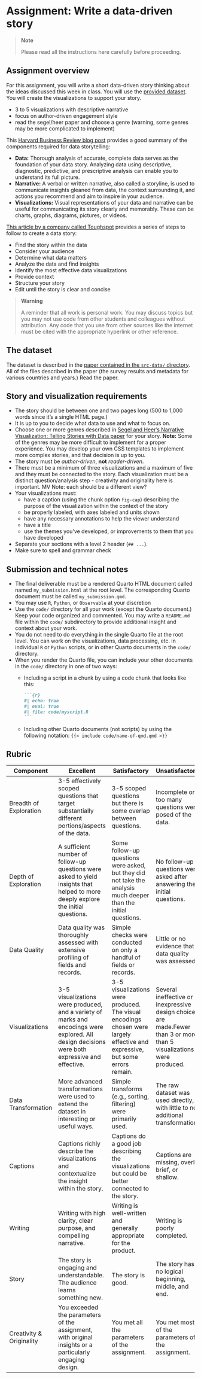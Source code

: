 # Assignment: Write a data-driven story

<div>

> **Note**
>
> Please read all the instructions here carefully before proceeding.

</div>

## Assignment overview

For this assignment, you will write a short data-driven story thinking
about the ideas discussed this week in class. You will use the [provided
dataset](#the-dataset). You will create the visualizations to support
your story.

- 3 to 5 visualizations with descriptive narrative
- focus on author-driven engagement style
- read the segel/heer paper and choose a genre (warning, some genres may
  be more complicated to implement)

This [Harvard Business Review blog
post](https://online.hbs.edu/blog/post/data-storytelling) provides a
good summary of the components required for data storytelling:

- **Data:** Thorough analysis of accurate, complete data serves as the
  foundation of your data story. Analyzing data using descriptive,
  diagnostic, predictive, and prescriptive analysis can enable you to
  understand its full picture.
- **Narrative:** A verbal or written narrative, also called a storyline,
  is used to communicate insights gleaned from data, the context
  surrounding it, and actions you recommend and aim to inspire in your
  audience.
- **Visualizations:** Visual representations of your data and narrative
  can be useful for communicating its story clearly and memorably. These
  can be charts, graphs, diagrams, pictures, or videos.

[This article by a company called
Toughspot](https://www.thoughtspot.com/data-trends/best-practices/data-storytelling)
provides a series of steps to follow to create a data story:

- Find the story within the data
- Consider your audience
- Determine what data matters
- Analyze the data and find insights
- Identify the most effective data visualizations
- Provide context
- Structure your story
- Edit until the story is clear and concise

<div>

> **Warning**
>
> A reminder that all work is personal work. You may discuss topics but
> you may not use code from other students and colleagues without
> attribution. Any code that you use from other sources like the
> internet must be cited with the appropriate hyperlink or other
> reference.

</div>

## The dataset

The dataset is described in the [paper contained in the `src-data/`
directory](src-data/paper.pdf). All of the files described in the paper
(the survey results and metadata for various countries and years.) Read
the paper.

## Story and visualization requirements

- The story should be between one and two pages long (500 to 1,000 words
  since it’s a single HTML page.)
- It is up to you to decide what data to use and what to focus on.
- Choose one or more genres described in [Segel and Heer’s Narrative
  Visualization: Telling Stories with Data
  paper](http://vis.stanford.edu/files/2010-Narrative-InfoVis.pdf) for
  your story. **Note:** Some of the genres may be more difficult to
  implement for a proper experience. You may develop your own CSS
  templates to implement more complex stories, and that decision is up
  to you.
- The story must be *author-driven*, **not** *reader-driven*.
- There must be a minimum of three visualizations and a maximum of five
  and they must be connected to the story. Each visualization must be a distinct question/analysis step - creativity and originality here is important. MV Note: each should be a
  different view?
- Your visualizations must:
  - have a caption (using the chunk option `fig-cap`) describing the
    purpose of the visualization within the context of the story
  - be properly labeled, with axes labeled and units shown
  - have any necessary annotations to help the viewer understand
  - have a title
  - use the themes you’ve developed, or improvements to them that you
    have developed
- Separate your sections with a level 2 header (`## ...`).
- Make sure to spell and grammar check

## Submission and technical notes

- The final deliverable must be a rendered Quarto HTML document called
  named `my_submission.html` at the root level. The corresponding Quarto
  document must be called `my_submission.qmd`.
- You may use `R`, `Python`, or `Observable` at your discretion
- Use the `code/` directory for all your work (except the Quarto
  document.) Keep your code organized and commented. You may write a
  `README.md` file within the `code/` subdirectory to provide additional
  insight and context about your work.
- You do not need to do everything in the single Quarto file at the root
  level. You can work on the visualizations, data processing, etc. in
  individual `R` or `Python` scripts, or in other Quarto documents in
  the `code/` directory.
- When you render the Quarto file, you can include your other documents
  in the `code/` directory in one of two ways:
  - Including a script in a chunk by using a code chunk that looks like
    this:

    ```` markdown
    ```{r}
    #| echo: true
    #| eval: true 
    #| file: code/myscript.R
    ```
    ````

  - Including other Quarto documents (not scripts) by using the
    following notation: `{{< include code/name-of-qmd.qmd >}}`

## Rubric

| Component                | Excellent                                                                                                                                               | Satisfactory                                                                                                                         | Unsatisfactory                                                                                                |
|--------------------------|---------------------------------------------------------------------------------------------------------------------------------------------------------|--------------------------------------------------------------------------------------------------------------------------------------|---------------------------------------------------------------------------------------------------------------|
| Breadth of Exploration   | 3-5 effectively scoped questions that target substantially different portions/aspects of the data.                                            | 3-5 scoped questions  but there is some overlap between questions.                                  | Incomplete or too many questions were posed of the data.                                                        |
| Depth of Exploration     | A sufficient number of follow-up questions were asked to yield insights that helped to more deeply explore the initial questions.                       | Some follow-up questions were asked, but they did not take the analysis much deeper than the initial questions.                      | No follow-up questions were asked after answering the initial questions.                                      |
| Data Quality             | Data quality was thoroughly assessed with extensive profiling of fields and records.                                                                    | Simple checks were conducted on only a handful of fields or records.                                                                 | Little or no evidence that data quality was assessed.                                                         |
| Visualizations           | 3-5 visualizations were produced, and a variety of marks and encodings were explored. All design decisions were both expressive and effective. | 3-5 visualizations were produced. The visual encodings chosen were largely effective and expressive, but some errors remain. | Several ineffective or inexpressive design choices are made.Fewer than 3 or more than 5 visualizations were produced. |
| Data Transformation      | More advanced transformations were used to extend the dataset in interesting or useful ways.                                                             | Simple transforms (e.g., sorting, filtering) were primarily used.                                                                    | The raw dataset was used directly, with little to no additional transformation.                               |
| Captions                 | Captions richly describe the visualizations and contextualize the insight within the story.                                                             | Captions do a good job describing the visualizations but could be better connected to the story.                                    | Captions are missing, overly brief, or shallow.                                                               |
| Writing                  | Writing with high clarity, clear purpose, and compelling narrative.                                                                                                                                     | Writing is well-written and generally appropriate for the product.                                                                                                                   | Writing is poorly completed.                                                                                             |
| Story                    | The story is engaging and understandable. The audience learns something new.                                                                            | The story is good.                                                                                                                   | The story has no logical beginning, middle, and end.                                                                    |
| Creativity & Originality | You exceeded the parameters of the assignment, with original insights or a particularly engaging design.                                                | You met all the parameters of the assignment.                                                                                        | You met most of the parameters of the assignment.                                                             |
